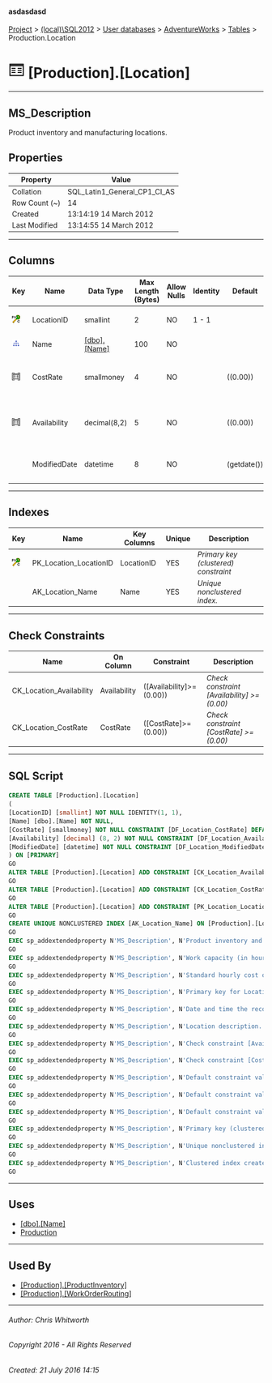 #### asdasdasd

[Project](../../../../index.md) > [(local)\\SQL2012](../../../index.md) > [User databases](../../index.md) > [AdventureWorks](../index.md) > [Tables](Tables.md) > Production.Location

# ![Tables](../../../../Images/Table32.png) [Production].[Location]

---

## <a name="#description"></a>MS_Description

Product inventory and manufacturing locations.

## <a name="#properties"></a>Properties

| Property | Value |
|---|---|
| Collation | SQL_Latin1_General_CP1_CI_AS |
| Row Count (~) | 14 |
| Created | 13:14:19 14 March 2012 |
| Last Modified | 13:14:55 14 March 2012 |


---

## <a name="#columns"></a>Columns

| Key | Name | Data Type | Max Length (Bytes) | Allow Nulls | Identity | Default | Description |
|---|---|---|---|---|---|---|---|
| [![Cluster Primary Key PK_Location_LocationID: LocationID](../../../../Images/pkcluster.png)](#indexes) | LocationID | smallint | 2 | NO | 1 - 1 |  | _Primary key for Location records._ |
| [![Indexes AK_Location_Name](../../../../Images/Index.png)](#indexes) | Name | [[dbo].[Name]](../Programmability/Types/User-Defined_Data_Types/Name.md) | 100 | NO |  |  | _Location description._ |
| [![Check Constraints CK_Location_CostRate : ([CostRate]>=(0.00))](../../../../Images/c-constraint.png)](#checkconstraints) | CostRate | smallmoney | 4 | NO |  | ((0.00)) | _Standard hourly cost of the manufacturing location._ |
| [![Check Constraints CK_Location_Availability : ([Availability]>=(0.00))](../../../../Images/c-constraint.png)](#checkconstraints) | Availability | decimal(8,2) | 5 | NO |  | ((0.00)) | _Work capacity (in hours) of the manufacturing location._ |
|  | ModifiedDate | datetime | 8 | NO |  | (getdate()) | _Date and time the record was last updated._ |


---

## <a name="#indexes"></a>Indexes

| Key | Name | Key Columns | Unique | Description |
|---|---|---|---|---|
| [![Cluster Primary Key PK_Location_LocationID: LocationID](../../../../Images/pkcluster.png)](#indexes) | PK_Location_LocationID | LocationID | YES | _Primary key (clustered) constraint_ |
|  | AK_Location_Name | Name | YES | _Unique nonclustered index._ |


---

## <a name="#checkconstraints"></a>Check Constraints

| Name | On Column | Constraint | Description |
|---|---|---|---|
| CK_Location_Availability | Availability | ([Availability]>=(0.00)) | _Check constraint [Availability] >= (0.00)_ |
| CK_Location_CostRate | CostRate | ([CostRate]>=(0.00)) | _Check constraint [CostRate] >= (0.00)_ |


---

## <a name="#sqlscript"></a>SQL Script

```sql
CREATE TABLE [Production].[Location]
(
[LocationID] [smallint] NOT NULL IDENTITY(1, 1),
[Name] [dbo].[Name] NOT NULL,
[CostRate] [smallmoney] NOT NULL CONSTRAINT [DF_Location_CostRate] DEFAULT ((0.00)),
[Availability] [decimal] (8, 2) NOT NULL CONSTRAINT [DF_Location_Availability] DEFAULT ((0.00)),
[ModifiedDate] [datetime] NOT NULL CONSTRAINT [DF_Location_ModifiedDate] DEFAULT (getdate())
) ON [PRIMARY]
GO
ALTER TABLE [Production].[Location] ADD CONSTRAINT [CK_Location_Availability] CHECK (([Availability]>=(0.00)))
GO
ALTER TABLE [Production].[Location] ADD CONSTRAINT [CK_Location_CostRate] CHECK (([CostRate]>=(0.00)))
GO
ALTER TABLE [Production].[Location] ADD CONSTRAINT [PK_Location_LocationID] PRIMARY KEY CLUSTERED  ([LocationID]) ON [PRIMARY]
GO
CREATE UNIQUE NONCLUSTERED INDEX [AK_Location_Name] ON [Production].[Location] ([Name]) ON [PRIMARY]
GO
EXEC sp_addextendedproperty N'MS_Description', N'Product inventory and manufacturing locations.', 'SCHEMA', N'Production', 'TABLE', N'Location', NULL, NULL
GO
EXEC sp_addextendedproperty N'MS_Description', N'Work capacity (in hours) of the manufacturing location.', 'SCHEMA', N'Production', 'TABLE', N'Location', 'COLUMN', N'Availability'
GO
EXEC sp_addextendedproperty N'MS_Description', N'Standard hourly cost of the manufacturing location.', 'SCHEMA', N'Production', 'TABLE', N'Location', 'COLUMN', N'CostRate'
GO
EXEC sp_addextendedproperty N'MS_Description', N'Primary key for Location records.', 'SCHEMA', N'Production', 'TABLE', N'Location', 'COLUMN', N'LocationID'
GO
EXEC sp_addextendedproperty N'MS_Description', N'Date and time the record was last updated.', 'SCHEMA', N'Production', 'TABLE', N'Location', 'COLUMN', N'ModifiedDate'
GO
EXEC sp_addextendedproperty N'MS_Description', N'Location description.', 'SCHEMA', N'Production', 'TABLE', N'Location', 'COLUMN', N'Name'
GO
EXEC sp_addextendedproperty N'MS_Description', N'Check constraint [Availability] >= (0.00)', 'SCHEMA', N'Production', 'TABLE', N'Location', 'CONSTRAINT', N'CK_Location_Availability'
GO
EXEC sp_addextendedproperty N'MS_Description', N'Check constraint [CostRate] >= (0.00)', 'SCHEMA', N'Production', 'TABLE', N'Location', 'CONSTRAINT', N'CK_Location_CostRate'
GO
EXEC sp_addextendedproperty N'MS_Description', N'Default constraint value of 0.00', 'SCHEMA', N'Production', 'TABLE', N'Location', 'CONSTRAINT', N'DF_Location_Availability'
GO
EXEC sp_addextendedproperty N'MS_Description', N'Default constraint value of 0.0', 'SCHEMA', N'Production', 'TABLE', N'Location', 'CONSTRAINT', N'DF_Location_CostRate'
GO
EXEC sp_addextendedproperty N'MS_Description', N'Default constraint value of GETDATE()', 'SCHEMA', N'Production', 'TABLE', N'Location', 'CONSTRAINT', N'DF_Location_ModifiedDate'
GO
EXEC sp_addextendedproperty N'MS_Description', N'Primary key (clustered) constraint', 'SCHEMA', N'Production', 'TABLE', N'Location', 'CONSTRAINT', N'PK_Location_LocationID'
GO
EXEC sp_addextendedproperty N'MS_Description', N'Unique nonclustered index.', 'SCHEMA', N'Production', 'TABLE', N'Location', 'INDEX', N'AK_Location_Name'
GO
EXEC sp_addextendedproperty N'MS_Description', N'Clustered index created by a primary key constraint.', 'SCHEMA', N'Production', 'TABLE', N'Location', 'INDEX', N'PK_Location_LocationID'
GO

```


---

## <a name="#uses"></a>Uses

* [[dbo].[Name]](../Programmability/Types/User-Defined_Data_Types/Name.md)
* [Production](../Security/Schemas/Production.md)


---

## <a name="#usedby"></a>Used By

* [[Production].[ProductInventory]](ProductInventory.md)
* [[Production].[WorkOrderRouting]](WorkOrderRouting.md)


---

###### Author:  Chris Whitworth

###### Copyright 2016 - All Rights Reserved

###### Created: 21 July 2016 14:15

